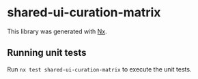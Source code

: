 # shared-ui-curation-matrix

This library was generated with [Nx](https://nx.dev).

## Running unit tests

Run `nx test shared-ui-curation-matrix` to execute the unit tests.
